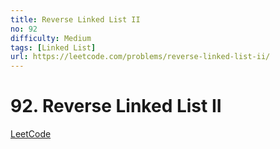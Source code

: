 ```yaml
---
title: Reverse Linked List II
no: 92
difficulty: Medium
tags: [Linked List]
url: https://leetcode.com/problems/reverse-linked-list-ii/
---
```


# 92. Reverse Linked List II

[LeetCode](https://leetcode.com/problems/reverse-linked-list-ii/)

